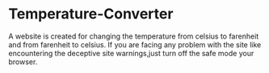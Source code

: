 # Temperature-Converter
A website is created for changing the temperature from celsius to farenheit and from farenheit to celsius.
If you are facing any problem with the site like encountering the deceptive site warnings,just turn off the safe mode your browser.
